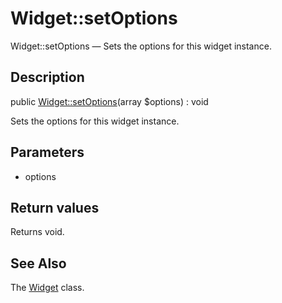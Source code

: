 Widget::setOptions
================

Widget::setOptions — Sets the options for this widget instance.

Description
---------------


public [Widget::setOptions](https://github.com/lingtalfi/DocTools/blob/master/doc/api/DocTools/Widget/Widget/setOptions.md)(array $options) : void




Sets the options for this widget instance.




Parameters
--------------


- options
    


Return values
----------------

Returns void.









See Also
-----------

The [Widget](https://github.com/lingtalfi/DocTools/blob/master/doc/api/DocTools/Widget/Widget.md) class.
